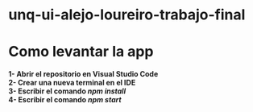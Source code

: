 # unq-ui-alejo-loureiro-trabajo-final
# Como levantar la app

<b>1- Abrir el repositorio en Visual Studio Code</b><br>
<b>2- Crear una nueva terminal en el IDE</b><br>
<b>3- Escribir el comando <i>npm install</i></b><br>
<b>4- Escribir el comando <i>npm start</i></b><br>
